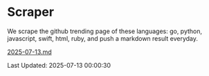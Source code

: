 # Scraper

We scrape the github trending page of these languages: go, python, javascript, swift, html, ruby, and push a markdown result everyday.

[2025-07-13.md](https://github.com/henson/Scraper/blob/master/2025-07-13.md)

Last Updated: 2025-07-13 00:00:30